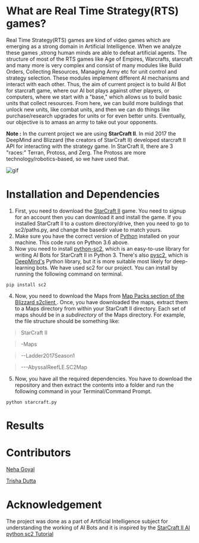 # What are Real Time Strategy(RTS) games?

Real Time Strategy(RTS) games are kind of video
games which are emerging as a strong domain in
Artificial Intelligence. When we analyze these
games ,strong human minds are able to defeat artificial
agents. The structure of most of the RTS games like Age
of Empires, Warcrafts, starcraft and many more is very
complex and consist of many modules like Build
Orders, Collecting Resources, Managing Army etc for
unit control and strategy selection. These modules
implement different AI mechanisms and interact with
each other. Thus, the aim of current project is to build AI Bot for starcraft game,  where our AI bot plays against other players, or computers, where we start with a "base," which allows us to build basic units that collect resources. From here, we can build more buildings that unlock new units, like combat units, and then we can do things like purchase/research upgrades for units or for even better units. Eventually, our objective is to amass an army to take out your opponents.

**Note :** In the current project we are using **StarCraft II**. In mid 2017 the DeepMind and Blizzard (the creators of StarCraft II) developed starcraft II API for interacting with the strategy game. In StarCraft II, there are 3 "races:" Terran, Protoss, and Zerg. The Protoss are more technology/robotics-based, so we have used that.

![gif](https://github.com/Devashi-Choudhary/StarCraft-Computer-Vs-AI-Bot/blob/master/ReadMe_Images/giphy.gif)

# Installation and Dependencies

1. First, you need to download the [StarCraft II](https://www.blizzard.com/en-us/download) game. You need to signup for an account then you can download it and install the game. If you installed StarCraft II to a custom directory/drive, then you need to go to sc2/paths.py, and change the basedir value to match yours. 
2. Make sure you have the correct version of [Python](https://www.python.org/downloads/windows/) installed on your machine. This code runs on Python 3.6 above.
3. Now you need to install [python-sc2](https://github.com/Dentosal/python-sc2), which is an easy-to-use library for writing AI Bots for StarCraft II in Python 3. There's also [pysc2](https://github.com/deepmind/pysc2#:~:text=Get%20StarCraft%20II,the%20API%2C%20which%20is%203.16.), which is [DeepMind's](https://deepmind.com/) Python library, but it is more suitable most likely for deep-learning bots. We have used sc2 for our project. You can install by running the following command on terminal.

`pip install sc2`

4. Now, you need to download the Maps from [Map Packs section of the Blizzard s2client ](https://github.com/Blizzard/s2client-proto#map-packs). Once, you have downloaded the maps, extract them to a Maps directory from within your StarCraft II directory. Each set of maps should be in a *subdirectory* of the Maps directory. For example, the file structure should be something like:

> StarCraft II

> -Maps

> --Ladder2017Season1

> ---AbyssalReefLE.SC2Map

5. Now, you have all the required dependencies. You have to download the repository and then extract the contents into a folder and run the following command in your Terminal/Command Prompt.

`python starcraft.py`

# Results


# Contributors

[Neha Goyal](https://github.com/Neha-16)

[Trisha Dutta](https://github.com/Trisha73)

# Acknowledgement

The project was done as a part of Artificial Intelligence subject for understanding the working of AI Bots and it is inspired by the [StarCraft II AI python sc2 Tutorial](https://pythonprogramming.net/starcraft-ii-ai-python-sc2-tutorial/) 

